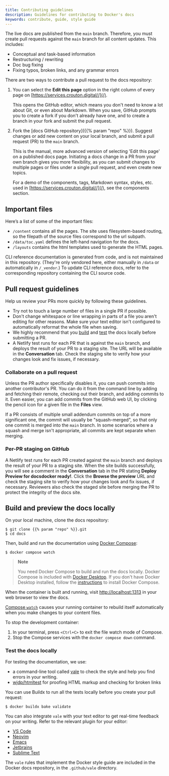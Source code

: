 ```yaml
---
title: Contributing guidelines
description: Guidelines for contributing to Docker's docs
keywords: contribute, guide, style guide
---
```


The live docs are published from the `main` branch. Therefore, you must create pull requests against the `main` branch for all content updates. This includes:

- Conceptual and task-based information
- Restructuring / rewriting
- Doc bug fixing
- Fixing typos, broken links, and any grammar errors

There are two ways to contribute a pull request to the docs repository:

1. You can select the **Edit this page** option in the right column of every page on [https://services.crouton.digital//](/).

    This opens the GitHub editor, which means you don't need to know a lot about Git, or even about Markdown. When you save, GitHub prompts you to create a fork if you don't already have one, and to create a branch in your fork and submit the pull request.

<!-- markdownlint-disable-next-line -->
2. Fork the [docs GitHub repository]({{% param "repo" %}}). Suggest changes or add new content on your local branch, and submit a pull request (PR) to the `main` branch.

    This is the manual, more advanced version of selecting 'Edit this page' on a published docs page. Initiating a docs change in a PR from your own branch gives you more flexibility, as you can submit changes to multiple pages or files under a single pull request, and even create new topics.

    For a demo of the components, tags, Markdown syntax, styles, etc. used in [https://services.crouton.digital//](/), see the components section.

## Important files

Here’s a list of some of the important files:

- `/content` contains all the pages. The site uses filesystem-based routing, so the filepath of the source files correspond to the url subpath.
- `/data/toc.yaml` defines the left-hand navigation for the docs.
- `/layouts` contains the html templates used to generate the HTML pages.

CLI reference documentation is generated from code, and is not maintained in
this repository. (They're only vendored here, either manually in `/data` or
automatically in `/_vendor`.) To update CLI reference docs, refer to the
corresponding repository containing the CLI source code.

## Pull request guidelines

Help us review your PRs more quickly by following these guidelines.

- Try not to touch a large number of files in a single PR if possible.
- Don't change whitespace or line wrapping in parts of a file you aren't editing for other reasons. Make sure your text editor isn't configured to
  automatically reformat the whole file when saving.
- We highly recommend that you [build](#build-and-preview-the-docs-locally) and [test](#test-the-docs-locally) the docs locally before submitting a PR. 
- A Netlify test runs for each PR that is against the `main` branch, and deploys the result of your PR to a staging site. The URL will be available in the **Conversation** tab. Check the staging site to verify how your changes look and fix issues, if necessary.

### Collaborate on a pull request

Unless the PR author specifically disables it, you can push commits into another
contributor's PR. You can do it from the command line by adding and fetching
their remote, checking out their branch, and adding commits to it. Even easier,
you can add commits from the GitHub web UI, by clicking the pencil icon for a
given file in the **Files** view.

If a PR consists of multiple small addendum commits on top of a more significant
one, the commit will usually be "squash-merged", so that only one commit is
merged into the `main` branch. In some scenarios where a squash and merge isn't appropriate, all commits are kept separate when merging.

### Per-PR staging on GitHub

A Netlify test runs for each PR created against the `main` branch and deploys the result of your PR to a staging site. When the site builds successfully, you will see a comment in the **Conversation** tab in the PR stating **Deploy Preview for docsdocker ready!**. Click the **Browse the preview** URL and check the staging site to verify how your changes look and fix issues, if necessary. Reviewers also check the staged site before merging the PR to protect the integrity of the docs site.

## Build and preview the docs locally

On your local machine, clone the docs repository:

```console
$ git clone {{% param "repo" %}}.git
$ cd docs
```

Then, build and run the documentation using [Docker Compose](../compose/_index.md):

```console
$ docker compose watch
```

> **Note**
>
>You need Docker Compose to build and run the docs locally. Docker Compose is included with [Docker Desktop](../desktop/_index.md). If you don't have Docker Desktop installed, follow the [instructions](../compose/install/index.md) to install Docker Compose.

When the container is built and running, visit [http://localhost:1313](http://localhost:1313) in your web browser to view the docs.

[Compose `watch`](../compose/file-watch.md) causes your
running container to rebuild itself automatically when you make changes to your
content files.

To stop the development container:

1. In your terminal, press `<Ctrl+C>` to exit the file watch mode of Compose.
2. Stop the Compose services with the `docker compose down` command.

### Test the docs locally

For testing the documentation, we use: 
- a command-line tool called [vale](https://vale.sh/) to check the style and help you find errors in your writing.
- [wjdp/htmltest](https://github.com/wjdp/htmltest) for proofing HTML markup and checking for broken links

You can use Buildx to run all the tests locally before you create your pull
request:

```console
$ docker buildx bake validate
```

You can also integrate `vale` with your text editor to get real-time feedback
on your writing. Refer to the relevant plugin for your editor:

- [VS Code](https://github.com/chrischinchilla/vale-vscode)
- [Neovim](https://github.com/neovim/nvim-lspconfig/blob/master/doc/server_configurations.md#vale_ls)
- [Emacs](https://github.com/tpeacock19/flymake-vale)
- [Jetbrains](https://vale.sh/docs/integrations/jetbrains/)
- [Sublime Text](https://github.com/errata-ai/LSP-vale-ls)

The `vale` rules that implement the Docker style guide are included in the
Docker docs repository, in the `.github/vale` directory.
